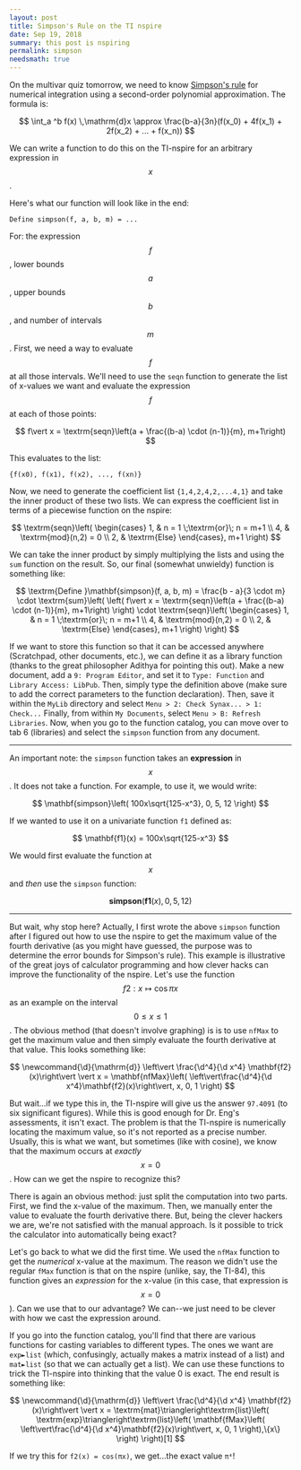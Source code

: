```yaml
---
layout: post
title: Simpson's Rule on the TI nspire
date: Sep 19, 2018
summary: this post is nspiring
permalink: simpson
needsmath: true
---
```


On the multivar quiz tomorrow, we need to know [Simpson's rule](https://en.wikipedia.org/wiki/Simpson's_rule) for numerical integration using a second-order polynomial approximation. The formula is:

$$
\int_a ^b f(x) \,\mathrm{d}x \approx \frac{b-a}{3n}(f(x_0) + 4f(x_1) + 2f(x_2) + ... + f(x_n))
$$

We can write a function to do this on the TI-nspire for an arbitrary expression in $$x$$.

Here's what our function will look like in the end:

```
Define simpson(f, a, b, m) = ...
```

For: the expression $$f$$, lower bounds $$a$$, upper bounds $$b$$, and number of intervals $$m$$. First, we need a way to evaluate $$f$$ at all those intervals. We'll need to use the `seqn` function to generate the list of x-values we want and evaluate the expression $$f$$ at each of those points:

$$
f\vert x = \textrm{seqn}\left(a + \frac{(b-a) \cdot (n-1)}{m}, m+1\right)
$$

This evaluates to the list:

```
{f(x0), f(x1), f(x2), ..., f(xn)}
```

Now, we need to generate the coefficient list `{1,4,2,4,2,...4,1}` and take the inner product of these two lists. We can express the coefficient list in terms of a piecewise function on the nspire:

$$
\textrm{seqn}\left(
\begin{cases}
1, & n = 1 \;\textrm{or}\; n = m+1 \\
4, & \textrm{mod}(n,2) = 0 \\
2, & \textrm{Else}
\end{cases}, m+1
\right)
$$

We can take the inner product by simply multiplying the lists and using the `sum` function on the result. So, our final (somewhat unwieldy) function is something like:

$$
\textrm{Define }\mathbf{simpson}(f, a, b, m) =
\frac{b - a}{3 \cdot m} \cdot
\textrm{sum}\left(
  \left(
    f\vert x = \textrm{seqn}\left(a + \frac{(b-a) \cdot (n-1)}{m}, m+1\right)
  \right) \cdot
    \textrm{seqn}\left(
    \begin{cases}
    1, & n = 1 \;\textrm{or}\; n = m+1 \\
    4, & \textrm{mod}(n,2) = 0 \\
    2, & \textrm{Else}
    \end{cases}, m+1
    \right)
\right)
$$

If we want to store this function so that it can be accessed anywhere (Scratchpad, other documents, etc.), we can define it as a library function (thanks to the great philosopher Adithya for pointing this out). Make a new document, add a `9: Program Editor`, and set it to `Type: Function` and `Library Access: LibPub`. Then, simply type the definition above (make sure to add the correct parameters to the function declaration). Then, save it within the `MyLib` directory and select `Menu > 2: Check Synax... > 1: Check...` Finally, from within `My Documents`, select `Menu > B: Refresh Libraries`. Now, when you go to the function catalog, you can move over to tab 6 (libraries) and select the `simpson` function from any document.

---
An important note: the `simpson` function takes an **expression** in $$x$$. It does not take a function. For example, to use it, we would write:

$$
\mathbf{simpson}\left( 100x\sqrt{125-x^3}, 0, 5, 12 \right)
$$

If we wanted to use it on a univariate function `f1` defined as:

$$
\mathbf{f1}(x) = 100x\sqrt{125-x^3}
$$

We would first evaluate the function at $$x$$ and *then* use the `simpson` function:

$$
\mathbf{simpson}\left( \mathbf{f1}(x), 0, 5, 12 \right)
$$

---
But wait, why stop here? Actually, I first wrote the above `simpson` function after I figured out how to use the nspire to get the maximum value of the fourth derivative (as you might have guessed, the purpose was to determine the error bounds for Simpson's rule). This example is illustrative of the great joys of calculator programming and how clever hacks can improve the functionality of the nspire. Let's use the function $$f2 : x \mapsto \cos \pi x$$ as an example on the interval $$0 \le x \le 1$$. The obvious method (that doesn't involve graphing) is is to use `nfMax` to get the maximum value and then simply evaluate the fourth derivative at that value. This looks something like:

$$
\newcommand{\d}{\mathrm{d}}
\left\vert \frac{\d^4}{\d x^4} \mathbf{f2}(x)\right\vert
\vert
  x = \mathbf{nfMax}\left(
    \left\vert\frac{\d^4}{\d x^4}\mathbf{f2}(x)\right\vert,
    x, 0, 1 \right)
$$

But wait...if we type this in, the TI-nspire will give us the answer `97.4091` (to six significant figures). While this is good enough for Dr. Eng's assessments, it isn't exact. The problem is that the TI-nspire is numerically locating the maximum value, so it's not reported as a precise number. Usually, this is what we want, but sometimes (like with cosine), we know that the maximum occurs at *exactly* $$x=0$$. How can we get the nspire to recognize this?

There is again an obvious method: just split the computation into two parts. First, we find the x-value of the maximum. Then, we manually enter the value to evaluate the fourth derivative there. But, being the clever hackers we are, we're not satisfied with the manual approach. Is it possible to trick the calculator into automatically being exact?

Let's go back to what we did the first time. We used the `nfMax` function to get the *numerical* x-value at the maximum. The reason we didn't use the regular `fMax` function is that on the nspire (unlike, say, the TI-84), this function gives an *expression* for the x-value (in this case, that expression is $$x=0$$). Can we use that to our advantage? We can--we just need to be clever with how we cast the expression around.

If you go into the function catalog, you'll find that there are various functions for casting variables to different types. The ones we want are `exp►list` (which, confusingly, actually makes a matrix instead of a list) and `mat►list` (so that we can actually get a list). We can use these functions to trick the TI-nspire into thinking that the value 0 is exact. The end result is something like:

$$
\newcommand{\d}{\mathrm{d}}
\left\vert \frac{\d^4}{\d x^4} \mathbf{f2}(x)\right\vert
\vert
  x = \textrm{mat}\triangleright\textrm{list}\left(
    \textrm{exp}\triangleright\textrm{list}\left(
      \mathbf{fMax}\left(
        \left\vert\frac{\d^4}{\d x^4}\mathbf{f2}(x)\right\vert,
        x, 0, 1 \right),\{x\}
    \right)
  \right)[1]
$$

If we try this for `f2(x) = cos(πx)`, we get...the exact value `π⁴`!
